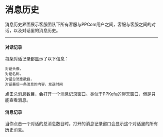 # 消息历史

消息历史界面展示客服团队下所有客服与PPCom用户之间，客服与客服之间的对话，以及对话里的消息历史。

-------

#### 对话记录

每条对话记录都显示了以下信息：
    
    对话头像，
    对话名称，
    对话总消息数目，
    对话最后一条消息的内容，发送时间

点击总消息数目，会打开一个消息记录窗口。类似于PPKefu的聊天窗口，但是只能查看消息。

#### 消息记录

当你点击一个对话的总消息数目时，打开的消息记录窗口会显示这个对话里的所有历史消息。
